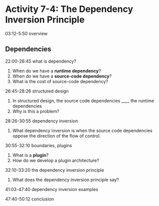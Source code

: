 # Activity 7-4: The Dependency Inversion Principle

03:12-5:50     overview

## Dependencies

22:00-26:45   what is dependency?

1. When do we have a **runtime dependency**?
2. When do we have a **source-code dependency**?
3. What is the cost of source-code dependency?

26:45-28:26   structured design

1. In structured design, the source code dependencies ____ the runtime dependencies
2. Why is this a problem?

28:26-30:55   dependency inversion

1. What dependency inversion is when the source code dependencies oppose the direction of the flow of control.

30:55-32:10   boundaries, plugins

1. What is a **plugin**?
2. How do we develop a plugin architecture?

32:10-33:20   the dependency inversion principle

1. What does the dependency inversion principle say?

41:03-47:40   dependency inversion examples

47:40-50:12   conclusion
